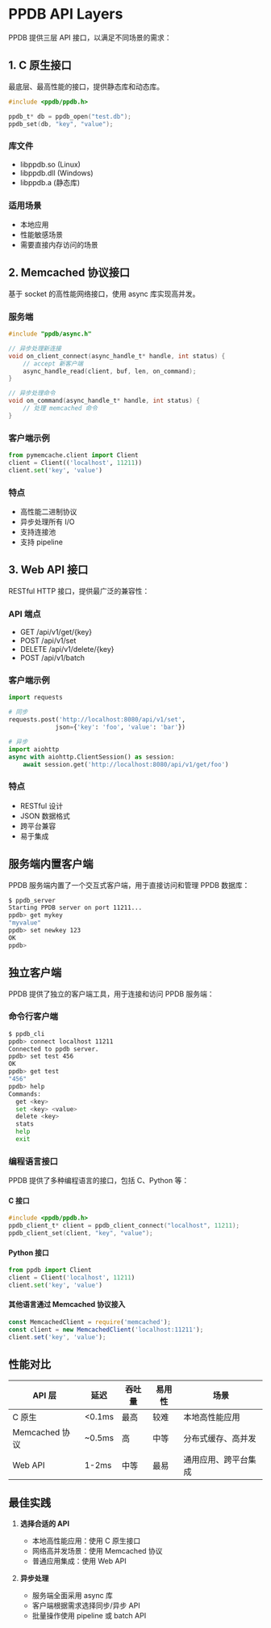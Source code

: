 # PPDB API Layers

PPDB 提供三层 API 接口，以满足不同场景的需求：

## 1. C 原生接口

最底层、最高性能的接口，提供静态库和动态库。
```c
#include <ppdb/ppdb.h>

ppdb_t* db = ppdb_open("test.db");
ppdb_set(db, "key", "value");
```

### 库文件
- libppdb.so (Linux)
- libppdb.dll (Windows)
- libppdb.a (静态库)

### 适用场景
- 本地应用
- 性能敏感场景
- 需要直接内存访问的场景

## 2. Memcached 协议接口

基于 socket 的高性能网络接口，使用 async 库实现高并发。

### 服务端
```c
#include "ppdb/async.h"

// 异步处理新连接
void on_client_connect(async_handle_t* handle, int status) {
    // accept 新客户端
    async_handle_read(client, buf, len, on_command);
}

// 异步处理命令
void on_command(async_handle_t* handle, int status) {
    // 处理 memcached 命令
}
```

### 客户端示例
```python
from pymemcache.client import Client
client = Client(('localhost', 11211))
client.set('key', 'value')
```

### 特点
- 高性能二进制协议
- 异步处理所有 I/O
- 支持连接池
- 支持 pipeline

## 3. Web API 接口

RESTful HTTP 接口，提供最广泛的兼容性：

### API 端点
- GET /api/v1/get/{key}
- POST /api/v1/set
- DELETE /api/v1/delete/{key}
- POST /api/v1/batch

### 客户端示例
```python
import requests

# 同步
requests.post('http://localhost:8080/api/v1/set', 
             json={'key': 'foo', 'value': 'bar'})

# 异步
import aiohttp
async with aiohttp.ClientSession() as session:
    await session.get('http://localhost:8080/api/v1/get/foo')
```

### 特点
- RESTful 设计
- JSON 数据格式
- 跨平台兼容
- 易于集成

## 服务端内置客户端

PPDB 服务端内置了一个交互式客户端，用于直接访问和管理 PPDB 数据库：
```bash
$ ppdb_server
Starting PPDB server on port 11211...
ppdb> get mykey
"myvalue"
ppdb> set newkey 123
OK
ppdb> 
```

## 独立客户端
PPDB 提供了独立的客户端工具，用于连接和访问 PPDB 服务端：

### 命令行客户端

```bash
$ ppdb_cli
ppdb> connect localhost 11211
Connected to ppdb server.
ppdb> set test 456
OK
ppdb> get test
"456"
ppdb> help
Commands:
  get <key>
  set <key> <value>
  delete <key>
  stats
  help
  exit
```

### 编程语言接口

PPDB 提供了多种编程语言的接口，包括 C、Python 等：

#### C 接口
```c
#include <ppdb/ppdb.h>
ppdb_client_t* client = ppdb_client_connect("localhost", 11211);
ppdb_client_set(client, "key", "value");
```

#### Python 接口
```python
from ppdb import Client
client = Client('localhost', 11211)
client.set('key', 'value')
```

#### 其他语言通过 Memcached 协议接入
```javascript
const MemcachedClient = require('memcached');
const client = new MemcachedClient('localhost:11211');
client.set('key', 'value');
```

## 性能对比

| API 层          | 延迟     | 吞吐量     | 易用性 | 场景                 |
|-----------------|---------|------------|--------|---------------------|
| C 原生          | <0.1ms  | 最高      | 较难   | 本地高性能应用        |
| Memcached 协议  | ~0.5ms  | 高        | 中等   | 分布式缓存、高并发    |
| Web API        | 1-2ms   | 中等       | 最易   | 通用应用、跨平台集成   |

## 最佳实践
1. **选择合适的 API**
   - 本地高性能应用：使用 C 原生接口
   - 网络高并发场景：使用 Memcached 协议
   - 普通应用集成：使用 Web API

2. **异步处理**
   - 服务端全面采用 async 库
   - 客户端根据需求选择同步/异步 API
   - 批量操作使用 pipeline 或 batch API
